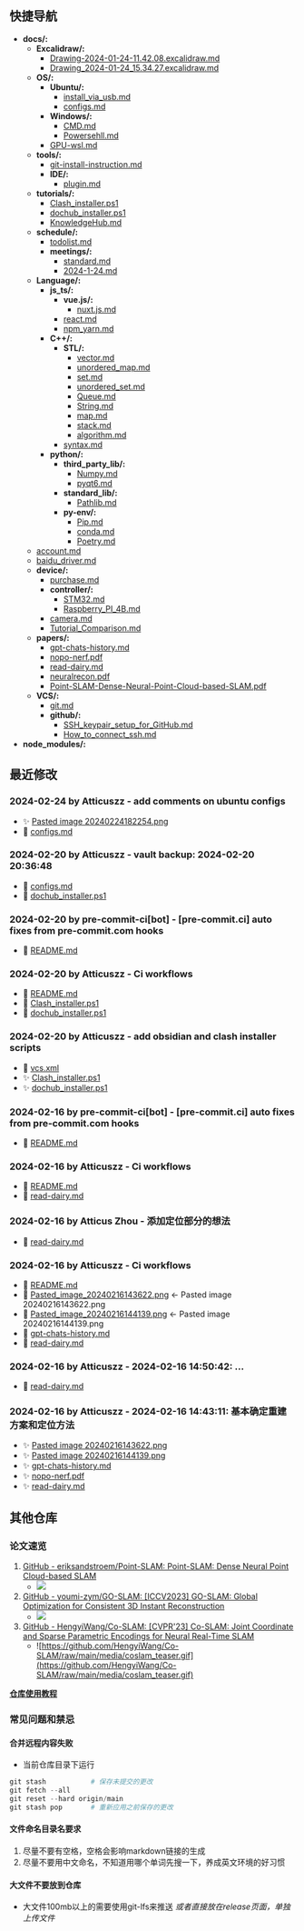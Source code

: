 ## 快捷导航

- **docs/:**
  - **Excalidraw/:**
    - [Drawing-2024-01-24-11.42.08.excalidraw.md](docs/Excalidraw/Drawing-2024-01-24-11.42.08.excalidraw.md)
    - [Drawing_2024-01-24_15.34.27.excalidraw.md](docs/Excalidraw/Drawing_2024-01-24_15.34.27.excalidraw.md)
  - **OS/:**
    - **Ubuntu/:**
      - [install_via_usb.md](docs/OS/Ubuntu/install_via_usb.md)
      - [configs.md](docs/OS/Ubuntu/configs.md)
    - **Windows/:**
      - [CMD.md](docs/OS/Windows/CMD.md)
      - [Powersehll.md](docs/OS/Windows/Powersehll.md)
    - [GPU-wsl.md](docs/OS/GPU-wsl.md)
  - **tools/:**
    - [git-install-instruction.md](docs/tools/git-install-instruction.md)
    - **IDE/:**
      - [plugin.md](docs/tools/IDE/plugin.md)
  - **tutorials/:**
    - [Clash_installer.ps1](docs/tutorials/Clash_installer.ps1)
    - [dochub_installer.ps1](docs/tutorials/dochub_installer.ps1)
    - [KnowledgeHub.md](docs/tutorials/KnowledgeHub.md)
  - **schedule/:**
    - [todolist.md](docs/schedule/todolist.md)
    - **meetings/:**
      - [standard.md](docs/schedule/meetings/standard.md)
      - [2024-1-24.md](docs/schedule/meetings/2024-1-24.md)
  - **Language/:**
    - **js_ts/:**
      - **vue.js/:**
        - [nuxt.js.md](docs/Language/js_ts/vue.js/nuxt.js.md)
      - [react.md](docs/Language/js_ts/react.md)
      - [npm_yarn.md](docs/Language/js_ts/npm_yarn.md)
    - **C++/:**
      - **STL/:**
        - [vector.md](docs/Language/C++/STL/vector.md)
        - [unordered_map.md](docs/Language/C++/STL/unordered_map.md)
        - [set.md](docs/Language/C++/STL/set.md)
        - [unordered_set.md](docs/Language/C++/STL/unordered_set.md)
        - [Queue.md](docs/Language/C++/STL/Queue.md)
        - [String.md](docs/Language/C++/STL/String.md)
        - [map.md](docs/Language/C++/STL/map.md)
        - [stack.md](docs/Language/C++/STL/stack.md)
        - [algorithm.md](docs/Language/C++/STL/algorithm.md)
      - [syntax.md](docs/Language/C++/syntax.md)
    - **python/:**
      - **third_party_lib/:**
        - [Numpy.md](docs/Language/python/third_party_lib/Numpy.md)
        - [pyqt6.md](docs/Language/python/third_party_lib/pyqt6.md)
      - **standard_lib/:**
        - [Pathlib.md](docs/Language/python/standard_lib/Pathlib.md)
      - **py-env/:**
        - [Pip.md](docs/Language/python/py-env/Pip.md)
        - [conda.md](docs/Language/python/py-env/conda.md)
        - [Poetry.md](docs/Language/python/py-env/Poetry.md)
  - [account.md](docs/account.md)
  - [baidu_driver.md](docs/baidu_driver.md)
  - **device/:**
    - [purchase.md](docs/device/purchase.md)
    - **controller/:**
      - [STM32.md](docs/device/controller/STM32.md)
      - [Raspberry_PI_4B.md](docs/device/controller/Raspberry_PI_4B.md)
    - [camera.md](docs/device/camera.md)
    - [Tutorial_Comparison.md](docs/device/Tutorial_Comparison.md)
  - **papers/:**
    - [gpt-chats-history.md](docs/papers/gpt-chats-history.md)
    - [nopo-nerf.pdf](docs/papers/nopo-nerf.pdf)
    - [read-dairy.md](docs/papers/read-dairy.md)
    - [neuralrecon.pdf](docs/papers/neuralrecon.pdf)
    - [Point-SLAM-Dense-Neural-Point-Cloud-based-SLAM.pdf](docs/papers/Point-SLAM-Dense-Neural-Point-Cloud-based-SLAM.pdf)
  - **VCS/:**
    - [git.md](docs/VCS/git.md)
    - **github/:**
      - [SSH_keypair_setup_for_GitHub.md](docs/VCS/github/SSH_keypair_setup_for_GitHub.md)
      - [How_to_connect_ssh.md](docs/VCS/github/How_to_connect_ssh.md)
- **node_modules/:**

## 最近修改

### 2024-02-24 by Atticuszz - add comments on ubuntu configs

- ✨ [Pasted image 20240224182254.png](assets/Pasted_image_20240224182254.png)
- 🔨 [configs.md](docs/OS/Ubuntu/configs.md)

### 2024-02-20 by Atticuszz - vault backup: 2024-02-20 20:36:48

- 🔨 [configs.md](docs/OS/Ubuntu/configs.md)
- 🔨 [dochub_installer.ps1](docs/tutorials/dochub_installer.ps1)

### 2024-02-20 by pre-commit-ci[bot] - [pre-commit.ci] auto fixes from pre-commit.com hooks

- 🔨 [README.md](README.md)

### 2024-02-20 by Atticuszz - Ci workflows

- 🔨 [README.md](README.md)
- 🔨 [Clash_installer.ps1](docs/tutorials/Clash_installer.ps1)
- 🔨 [dochub_installer.ps1](docs/tutorials/dochub_installer.ps1)

### 2024-02-20 by Atticuszz - add obsidian and clash installer scripts

- 🔨 [vcs.xml](.idea/vcs.xml)
- ✨ [Clash_installer.ps1](docs/tutorials/Clash_installer.ps1)
- ✨ [dochub_installer.ps1](docs/tutorials/dochub_installer.ps1)

### 2024-02-16 by pre-commit-ci[bot] - [pre-commit.ci] auto fixes from pre-commit.com hooks

- 🔨 [README.md](README.md)

### 2024-02-16 by Atticuszz - Ci workflows

- 🔨 [README.md](README.md)
- 🔨 [read-dairy.md](docs/papers/read-dairy.md)

### 2024-02-16 by Atticus Zhou - 添加定位部分的想法

- 🔨 [read-dairy.md](docs/papers/read-dairy.md)

### 2024-02-16 by Atticuszz - Ci workflows

- 🔨 [README.md](README.md)
- 🚚 [Pasted_image_20240216143622.png](assets/Pasted_image_20240216143622.png) <- Pasted image 20240216143622.png
- 🚚 [Pasted_image_20240216144139.png](assets/Pasted_image_20240216144139.png) <- Pasted image 20240216144139.png
- 🔨 [gpt-chats-history.md](docs/papers/gpt-chats-history.md)
- 🔨 [read-dairy.md](docs/papers/read-dairy.md)

### 2024-02-16 by Atticuszz - 2024-02-16 14:50:42: ...

- 🔨 [read-dairy.md](docs/papers/read-dairy.md)

### 2024-02-16 by Atticuszz - 2024-02-16 14:43:11: 基本确定重建方案和定位方法

- ✨ [Pasted image 20240216143622.png](assets/Pasted_image_20240216143622.png)
- ✨ [Pasted image 20240216144139.png](assets/Pasted_image_20240216144139.png)
- ✨ [gpt-chats-history.md](docs/papers/gpt-chats-history.md)
- ✨ [nopo-nerf.pdf](docs/papers/nopo-nerf.pdf)
- ✨ [read-dairy.md](docs/papers/read-dairy.md)

## 其他仓库

### 论文速览

1. [GitHub - eriksandstroem/Point-SLAM: Point-SLAM: Dense Neural Point Cloud-based SLAM](https://github.com/eriksandstroem/Point-SLAM)
   - ![](https://github.com/eriksandstroem/Point-SLAM/raw/main/media/office_4.gif)
2. [GitHub - youmi-zym/GO-SLAM: [ICCV2023] GO-SLAM: Global Optimization for Consistent 3D Instant Reconstruction](https://github.com/youmi-zym/GO-SLAM)
   - ![](https://github.com/youmi-zym/GO-SLAM/raw/main/images/comparison.png)
3. [GitHub - HengyiWang/Co-SLAM: [CVPR'23] Co-SLAM: Joint Coordinate and Sparse Parametric Encodings for Neural Real-Time SLAM](https://github.com/HengyiWang/Co-SLAM)
   - ![https://github.com/HengyiWang/Co-SLAM/raw/main/media/coslam_teaser.gif](https://github.com/HengyiWang/Co-SLAM/raw/main/media/coslam_teaser.gif)

**[仓库使用教程](docs/tutorials/KnowledgeHub.md)**

### 常见问题和禁忌

#### 合并远程内容失败

- 当前仓库目录下运行

```PowerShell
git stash           # 保存未提交的更改
git fetch --all
git reset --hard origin/main
git stash pop       # 重新应用之前保存的更改
```

#### 文件命名目录名要求

1. 尽量不要有空格，空格会影响markdown链接的生成
2. 尽量不要用中文命名，不知道用哪个单词先搜一下，养成英文环境的好习惯

#### 大文件不要放到仓库

- 大文件100mb以上的需要使用git-lfs来推送 _或者直接放在release页面，单独上传文件_

